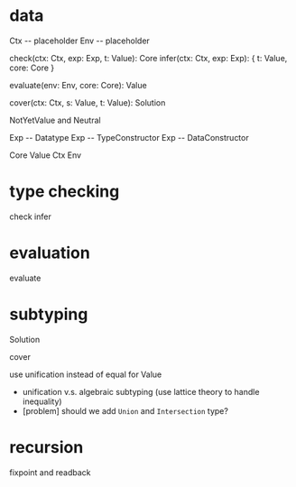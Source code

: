 # data

Ctx -- placeholder
Env -- placeholder

check(ctx: Ctx, exp: Exp, t: Value): Core
infer(ctx: Ctx, exp: Exp): { t: Value, core: Core }

evaluate(env: Env, core: Core): Value

cover(ctx: Ctx, s: Value, t: Value): Solution

NotYetValue and Neutral

Exp -- Datatype
Exp -- TypeConstructor
Exp -- DataConstructor

Core
Value
Ctx
Env

# type checking

check
infer

# evaluation

evaluate

# subtyping

Solution

cover

use unification instead of equal for Value

- unification v.s. algebraic subtyping (use lattice theory to handle inequality)
- [problem] should we add `Union` and `Intersection` type?

# recursion

fixpoint and readback
